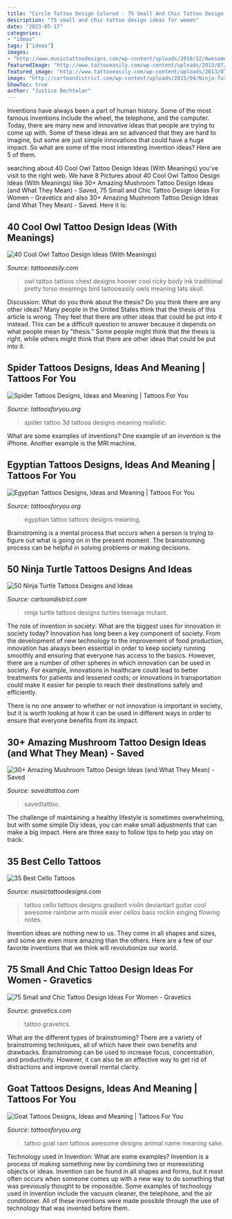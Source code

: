 ```yaml
---
title: "Circle Tattoo Design Colored - 75 Small And Chic Tattoo Design Ideas For Women"
description: "75 small and chic tattoo design ideas for women"
date: "2023-05-17"
categories:
- "ideas"
tags: ["ideas"]
images:
- "http://www.musictattoodesigns.com/wp-content/uploads/2016/12/Awesome-Cello-597x800.jpg"
featuredImage: "http://www.tattooeasily.com/wp-content/uploads/2013/07/owl-tattoo-39.jpg"
featured_image: "http://www.tattooeasily.com/wp-content/uploads/2013/07/owl-tattoo-39.jpg"
image: "http://cartoondistrict.com/wp-content/uploads/2015/04/Ninja-Turtle-Tattoos-Designs-and-Ideas12-012.jpg"
ShowToc: true
author: "Justice Bechtelar"
---
```



Inventions have always been a part of human history. Some of the most famous inventions include the wheel, the telephone, and the computer. Today, there are many new and innovative ideas that people are trying to come up with. Some of these ideas are so advanced that they are hard to imagine, but some are just simple innovations that could have a huge impact. So what are some of the most interesting invention ideas? Here are 5 of them.

	

		
searching about 40 Cool Owl Tattoo Design Ideas (With Meanings) you've visit to the right web. We have 8 Pictures about 40 Cool Owl Tattoo Design Ideas (With Meanings) like 30+ Amazing Mushroom Tattoo Design Ideas (and What They Mean) - Saved, 75 Small and Chic Tattoo Design Ideas For Women - Gravetics and also 30+ Amazing Mushroom Tattoo Design Ideas (and What They Mean) - Saved. Here it is:
		
    
## 40 Cool Owl Tattoo Design Ideas (With Meanings)

<img loading=lazy src="http://www.tattooeasily.com/wp-content/uploads/2013/07/owl-tattoo-39.jpg" onerror="this.onerror=null;this.src='https://tse3.mm.bing.net/th?id=OIP.PWmxu083TvN1iiWhcj6GnwHaLG&amp;pid=15.1';" alt="40 Cool Owl Tattoo Design Ideas (With Meanings)">

_Source: tattooeasily.com_

>owl tattoo tattoos chest designs hoover cool ricky body ink traditional pretty torso meanings bird tattooeasily owls meaning tats skull. 

	

Discussion: What do you think about the thesis? Do you think there are any other ideas?
Many people in the United States think that the thesis of this article is wrong. They feel that there are other ideas that could be put into it instead. This can be a difficult question to answer because it depends on what people mean by "thesis." Some people might think that the thesis is right, while others might think that there are other ideas that could be put into it.

    
## Spider Tattoos Designs, Ideas And Meaning | Tattoos For You

<img loading=lazy src="http://www.tattoosforyou.org/wp-content/uploads/2013/11/Spider-Tattoo-3D-768x1024.jpg" onerror="this.onerror=null;this.src='https://tse4.mm.bing.net/th?id=OIP.4DLYgCHISR1ay4zcRz5gMwHaJ4&amp;pid=15.1';" alt="Spider Tattoos Designs, Ideas and Meaning | Tattoos For You">

_Source: tattoosforyou.org_

>spider tattoo 3d tattoos designs meaning realistic. 

	

What are some examples of inventions?
One example of an invention is the iPhone. Another example is the MRI machine.

    
## Egyptian Tattoos Designs, Ideas And Meaning | Tattoos For You

<img loading=lazy src="http://www.tattoosforyou.org/wp-content/uploads/2013/10/Egyptian-Tattoo.jpg" onerror="this.onerror=null;this.src='https://tse3.mm.bing.net/th?id=OIP.SMBXFhx09TuO7PZtWxrzcwHaJ4&amp;pid=15.1';" alt="Egyptian Tattoos Designs, Ideas and Meaning | Tattoos For You">

_Source: tattoosforyou.org_

>egyptian tattoo tattoos designs meaning. 

	

Brainstroming is a mental process that occurs when a person is trying to figure out what is going on in the present moment. The brainstroming process can be helpful in solving problems or making decisions.

    
## 50 Ninja Turtle Tattoos Designs And Ideas

<img loading=lazy src="http://cartoondistrict.com/wp-content/uploads/2015/04/Ninja-Turtle-Tattoos-Designs-and-Ideas12-012.jpg" onerror="this.onerror=null;this.src='https://tse1.mm.bing.net/th?id=OIP.pkhhJwq0yn29_Gq2BEVKlAHaJ4&amp;pid=15.1';" alt="50 Ninja Turtle Tattoos Designs and Ideas">

_Source: cartoondistrict.com_

>ninja turtle tattoos designs turtles teenage mutant. 

	

The role of invention in society: What are the biggest uses for innovation in society today?
Innovation has long been a key component of society. From the development of new technology to the improvement of food production, innovation has always been essential in order to keep society running smoothly and ensuring that everyone has access to the basics. 
However, there are a number of other spheres in which innovation can be used in society. For example, innovations in healthcare could lead to better treatments for patients and lessened costs; or innovations in transportation could make it easier for people to reach their destinations safely and efficiently. 

There is no one answer to whether or not innovation is important in society, but it is worth looking at how it can be used in different ways in order to ensure that everyone benefits from its impact.

    
## 30+ Amazing Mushroom Tattoo Design Ideas (and What They Mean) - Saved

<img loading=lazy src="https://www.savedtattoo.com/wp-content/uploads/2021/03/Color-Mushroom-Tattoo-Design-2.jpg" onerror="this.onerror=null;this.src='https://tse2.mm.bing.net/th?id=OIP.vXouToH_D6M3EG8pEmVhAwHaHa&amp;pid=15.1';" alt="30+ Amazing Mushroom Tattoo Design Ideas (and What They Mean) - Saved">

_Source: savedtattoo.com_

>savedtattoo. 

	

The challenge of maintaining a healthy lifestyle is sometimes overwhelming, but with some simple Diy ideas, you can make small adjustments that can make a big impact. Here are three easy to follow tips to help you stay on track:

    
## 35 Best Cello Tattoos

<img loading=lazy src="http://www.musictattoodesigns.com/wp-content/uploads/2016/12/Awesome-Cello-597x800.jpg" onerror="this.onerror=null;this.src='https://tse1.mm.bing.net/th?id=OIP.vdGX3qWYGv22568wt7fiOQHaJ7&amp;pid=15.1';" alt="35 Best Cello Tattoos">

_Source: musictattoodesigns.com_

>tattoo cello tattoos designs gradient violin deviantart guitar cool awesome rainbow arm musik ever cellos bass rockin singing flowing notes. 

	

Invention ideas are nothing new to us. They come in all shapes and sizes, and some are even more amazing than the others. Here are a few of our favorite inventions that we think will revolutionize our world.

    
## 75 Small And Chic Tattoo Design Ideas For Women - Gravetics

<img loading=lazy src="http://www.gravetics.com/wp-content/uploads/2016/11/Small-Tattoo-Ideas49.jpg" onerror="this.onerror=null;this.src='https://tse2.mm.bing.net/th?id=OIP.IbhANpBSc9WlUFCnd2heAwHaLH&amp;pid=15.1';" alt="75 Small and Chic Tattoo Design Ideas For Women - Gravetics">

_Source: gravetics.com_

>tattoo gravetics. 

	

What are the different types of brainstroming?
There are a variety of brainstroming techniques, all of which have their own benefits and drawbacks. Brainstroming can be used to increase focus, concentration, and productivity. However, it can also be an effective way to get rid of distractions and improve overall mental clarity.

    
## Goat Tattoos Designs, Ideas And Meaning | Tattoos For You

<img loading=lazy src="https://www.tattoosforyou.org/wp-content/uploads/2016/03/Images-of-Goat-Tattoo.jpg" onerror="this.onerror=null;this.src='https://tse4.mm.bing.net/th?id=OIP.bUPAAfeRJBpBgOl1kaiqngAAAA&amp;pid=15.1';" alt="Goat Tattoos Designs, Ideas and Meaning | Tattoos For You">

_Source: tattoosforyou.org_

>tattoo goat ram tattoos awesome designs animal name meaning sake. 

	

Technology used in Invention: What are some examples?
Invention is a process of making something new by combining two or moreexisting objects or ideas. Invention can be found in all shapes and forms, but it most often occurs when someone comes up with a new way to do something that was previously thought to be impossible. 
Some examples of technology used in invention include the vacuum cleaner, the telephone, and the air conditioner. All of these inventions were made possible through the use of technology that was invented before them.

